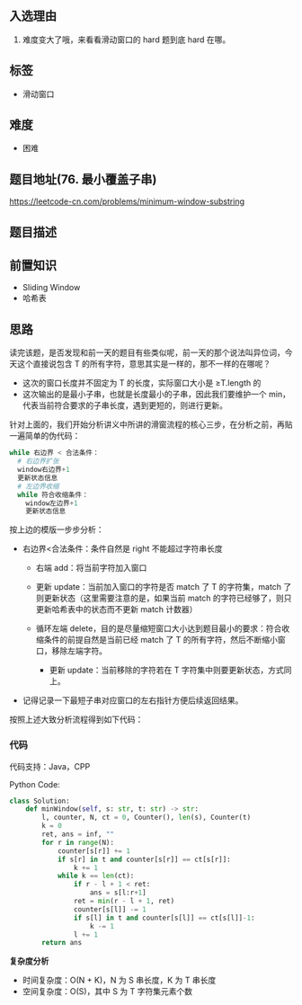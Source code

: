 ## 入选理由

1. 难度变大了哦，来看看滑动窗口的 hard 题到底 hard 在哪。

## 标签

- 滑动窗口

## 难度

- 困难

## 题目地址(76. 最小覆盖子串)

https://leetcode-cn.com/problems/minimum-window-substring

## 题目描述

## 前置知识

- Sliding Window
- 哈希表

## 思路

读完该题，是否发现和前一天的题目有些类似呢，前一天的那个说法叫异位词，今天这个直接说包含 T 的所有字符，意思其实是一样的，那不一样的在哪呢？

- 这次的窗口长度并不固定为 T 的长度，实际窗口大小是 ≥T.length 的
- 这次输出的是最小子串，也就是长度最小的子串，因此我们要维护一个 min，代表当前符合要求的子串长度，遇到更短的，则进行更新。

针对上面的，我们开始分析讲义中所讲的滑窗流程的核心三步，在分析之前，再贴一遍简单的伪代码：

```python
while 右边界 < 合法条件：
  # 右边界扩张
  window右边界+1
  更新状态信息
  # 左边界收缩
  while 符合收缩条件：
    window左边界+1
    更新状态信息
```

按上边的模版一步步分析：

- 右边界<合法条件：条件自然是 right 不能超过字符串长度

  - 右端 add：将当前字符加入窗口

  - 更新 update：当前加入窗口的字符是否 match 了 T 的字符集，match 了则更新状态（这里需要注意的是，如果当前 match 的字符已经够了，则只更新哈希表中的状态而不更新 match 计数器）

  - 循环左端 delete，目的是尽量缩短窗口大小达到题目最小的要求：符合收缩条件的前提自然是当前已经 match 了 T 的所有字符，然后不断缩小窗口，移除左端字符。

    - 更新 update：当前移除的字符若在 T 字符集中则要更新状态，方式同上。

    

  

- 记得记录一下最短子串对应窗口的左右指针方便后续返回结果。

按照上述大致分析流程得到如下代码：

### 代码

代码支持：Java，CPP

Python Code:

```python
class Solution:
    def minWindow(self, s: str, t: str) -> str:
        l, counter, N, ct = 0, Counter(), len(s), Counter(t)
        k = 0
        ret, ans = inf, ""
        for r in range(N):
            counter[s[r]] += 1
            if s[r] in t and counter[s[r]] == ct[s[r]]:
                k += 1
            while k == len(ct):
                if r - l + 1 < ret:
                    ans = s[l:r+1]
                ret = min(r - l + 1, ret)
                counter[s[l]] -= 1
                if s[l] in t and counter[s[l]] == ct[s[l]]-1:
                    k -= 1
                l += 1
        return ans
```

**复杂度分析**

- 时间复杂度：O(N + K)，N 为 S 串长度，K 为 T 串长度
- 空间复杂度：O(S)，其中 S 为 T 字符集元素个数
